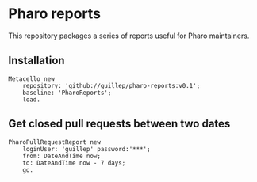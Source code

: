 # Pharo reports

This repository packages a series of reports useful for Pharo maintainers.

## Installation

```smalltalk
Metacello new
	repository: 'github://guillep/pharo-reports:v0.1';
	baseline: 'PharoReports';
	load.
```

## Get closed pull requests between two dates

```smalltalk
PharoPullRequestReport new
	loginUser: 'guillep' password:'***';
	from: DateAndTime now;
	to: DateAndTime now - 7 days;
	go.
```
